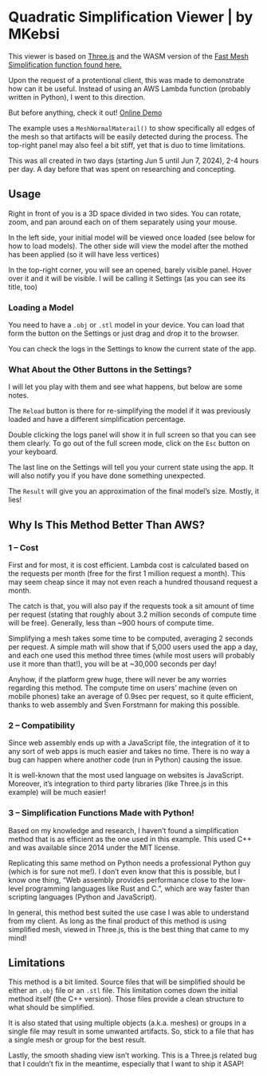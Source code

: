 # Quadratic Simplification Viewer | by MKebsi
This viewer is based on [Three.js](https://threejs.org/) and the WASM version of the [Fast Mesh Simplification function found here.](https://myminifactory.github.io/Fast-Quadric-Mesh-Simplification/)

Upon the request of a protentional client, this was made to demonstrate how can it be useful. Instead of using an AWS Lambda function (probably written in Python), I went to this direction.

But before anything, check it out!
[Online Demo](http://urlHere.com)

The example uses a `MeshNormalMaterail()` to show specifically all edges of the mesh so that artifacts will be easily detected during the process. The top-right panel may also feel a bit stiff, yet that is duo to time limitations.

This was all created in two days (starting Jun 5 until Jun 7, 2024), 2-4 hours per day. A day before that was spent on researching and concepting.

## Usage
Right in front of you is a 3D space divided in two sides. You can rotate, zoom, and pan around each on of them separately using your mouse.

In the left side, your initial model will be viewed once loaded (see below for how to load models). The other side will view the model after the mothed has been applied (so it will have less vertices)

In the top-right corner, you will see an opened, barely visible panel. Hover over it and it will be visible. I will be calling it Settings (as you can see its title, too)

### Loading a Model
You need to have a `.obj` or `.stl` model in your device. You can load that form the button on the Settings or just drag and drop it to the browser.

You can check the logs in the Settings to know the current state of the app.

### What About the Other Buttons in the Settings?
I will let you play with them and see what happens, but below are some notes.

The `Reload` button is there for re-simplifying the model if it was previously loaded and have a different simplification percentage.

Double clicking the logs panel will show it in full screen so that you can see them clearly. To go out of the full screen mode, click on the `Esc` button on your keyboard.

The last line on the Settings will tell you your current state using the app. It will also notify you if you have done something unexpected.

The `Result` will give you an approximation of the final model’s size. Mostly, it lies!

## Why Is This Method Better Than AWS?
### 1 – Cost
First and for most, it is cost efficient. Lambda cost is calculated based on the requests per month (free for the first 1 million request a month). This may seem cheap since it may not even reach a hundred thousand request a month.

The catch is that, you will also pay if the requests took a sit amount of time per request (stating that roughly about 3.2 million seconds of compute time will be free). Generally, less than ~900 hours of compute time. 

Simplifying a mesh takes some time to be computed, averaging 2 seconds per request. A simple math will show that if 5,000 users used the app a day, and each one used this method three times (while most users will probably use it more than that!), you will be at ~30,000 seconds per day!

Anyhow, if the platform grew huge, there will never be any worries regarding this method. The compute time on users’ machine (even on mobile phones) take an average of 0.9sec per request, so it quite efficient, thanks to web assembly and Sven Forstmann for making this possible.

### 2 – Compatibility
Since web assembly ends up with a JavaScript file, the integration of it to any sort of web apps is much easier and takes no time. There is no way a bug can happen where another code (run in Python) causing the issue.

It is well-known that the most used language on websites is JavaScript. Moreover, it’s integration to third party libraries (like Three.js in this example) will be much easier!

### 3 – Simplification Functions Made with Python!
Based on my knowledge and research, I haven’t found a simplification method that is as efficient as the one used in this example. This used C++ and was available since 2014 under the MIT license. 

Replicating this same method on Python needs a professional Python guy (which is for sure not me!). I don’t even know that this is possible, but I know one thing, “Web assembly provides performance close to the low-level programming languages like Rust and C.”, which are way faster than scripting languages (Python and JavaScript).

In general, this method best suited the use case I was able to understand from my client. As long as the final product of this method is using simplified mesh, viewed in Three.js, this is the best thing that came to my mind!

## Limitations
This method is a bit limited. Source files that will be simplified should be either an `.obj` file or an `.stl` file. This limitation comes down the initial method itself (the C++ version). Those files provide a clean structure to what should be simplified.

It is also stated that using multiple objects (a.k.a. meshes) or groups in a single file may result in some unwanted artifacts. So, stick to a file that has a single mesh or group for the best result.

Lastly, the smooth shading view isn’t working. This is a Three.js related bug that I couldn’t fix in the meantime, especially that I want to ship it ASAP!
